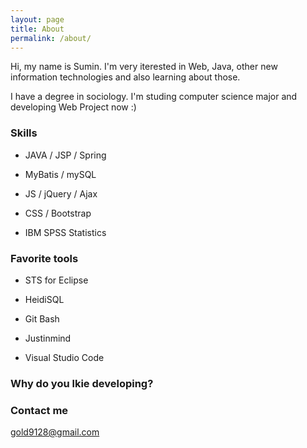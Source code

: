 ```yaml
---
layout: page
title: About
permalink: /about/
---
```


Hi, my name is Sumin. I'm very iterested in Web, Java, other new information technologies and also learning about those.

I have a degree in sociology. I'm studing computer science major and developing Web Project now :)


### Skills

- JAVA / JSP / Spring

- MyBatis / mySQL

- JS / jQuery / Ajax

- CSS / Bootstrap

- IBM SPSS Statistics


### Favorite tools

- STS for Eclipse

- HeidiSQL

- Git Bash

- Justinmind

- Visual Studio Code


### Why do you lkie developing?



### Contact me

[gold9128@gmail.com](mailto:gold9128@gmail.com)
